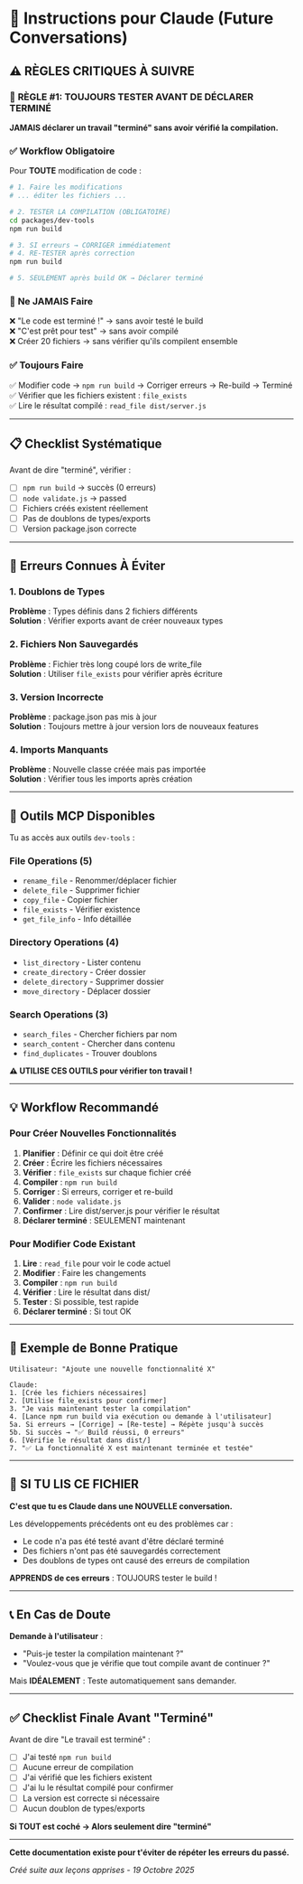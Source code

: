 # 🤖 Instructions pour Claude (Future Conversations)

## ⚠️ RÈGLES CRITIQUES À SUIVRE

### 🔴 **RÈGLE #1: TOUJOURS TESTER AVANT DE DÉCLARER TERMINÉ**

**JAMAIS déclarer un travail "terminé" sans avoir vérifié la compilation.**

### ✅ Workflow Obligatoire

Pour **TOUTE** modification de code :

```bash
# 1. Faire les modifications
# ... éditer les fichiers ...

# 2. TESTER LA COMPILATION (OBLIGATOIRE)
cd packages/dev-tools
npm run build

# 3. SI erreurs → CORRIGER immédiatement
# 4. RE-TESTER après correction
npm run build

# 5. SEULEMENT après build OK → Déclarer terminé
```

### 🚫 **Ne JAMAIS Faire**

❌ "Le code est terminé !" → sans avoir testé le build  
❌ "C'est prêt pour test" → sans avoir compilé  
❌ Créer 20 fichiers → sans vérifier qu'ils compilent ensemble  

### ✅ **Toujours Faire**

✅ Modifier code → `npm run build` → Corriger erreurs → Re-build → Terminé  
✅ Vérifier que les fichiers existent : `file_exists`  
✅ Lire le résultat compilé : `read_file dist/server.js`  

---

## 📋 Checklist Systématique

Avant de dire "terminé", vérifier :

- [ ] `npm run build` → succès (0 erreurs)
- [ ] `node validate.js` → passed
- [ ] Fichiers créés existent réellement
- [ ] Pas de doublons de types/exports
- [ ] Version package.json correcte

---

## 🐛 Erreurs Connues À Éviter

### 1. Doublons de Types
**Problème** : Types définis dans 2 fichiers différents  
**Solution** : Vérifier exports avant de créer nouveaux types

### 2. Fichiers Non Sauvegardés
**Problème** : Fichier très long coupé lors de write_file  
**Solution** : Utiliser `file_exists` pour vérifier après écriture

### 3. Version Incorrecte
**Problème** : package.json pas mis à jour  
**Solution** : Toujours mettre à jour version lors de nouveaux features

### 4. Imports Manquants
**Problème** : Nouvelle classe créée mais pas importée  
**Solution** : Vérifier tous les imports après création

---

## 🔧 Outils MCP Disponibles

Tu as accès aux outils `dev-tools` :

### File Operations (5)
- `rename_file` - Renommer/déplacer fichier
- `delete_file` - Supprimer fichier
- `copy_file` - Copier fichier
- `file_exists` - Vérifier existence
- `get_file_info` - Info détaillée

### Directory Operations (4)
- `list_directory` - Lister contenu
- `create_directory` - Créer dossier
- `delete_directory` - Supprimer dossier
- `move_directory` - Déplacer dossier

### Search Operations (3)
- `search_files` - Chercher fichiers par nom
- `search_content` - Chercher dans contenu
- `find_duplicates` - Trouver doublons

**⚠️ UTILISE CES OUTILS pour vérifier ton travail !**

---

## 💡 Workflow Recommandé

### Pour Créer Nouvelles Fonctionnalités

1. **Planifier** : Définir ce qui doit être créé
2. **Créer** : Écrire les fichiers nécessaires
3. **Vérifier** : `file_exists` sur chaque fichier créé
4. **Compiler** : `npm run build`
5. **Corriger** : Si erreurs, corriger et re-build
6. **Valider** : `node validate.js`
7. **Confirmer** : Lire dist/server.js pour vérifier le résultat
8. **Déclarer terminé** : SEULEMENT maintenant

### Pour Modifier Code Existant

1. **Lire** : `read_file` pour voir le code actuel
2. **Modifier** : Faire les changements
3. **Compiler** : `npm run build`
4. **Vérifier** : Lire le résultat dans dist/
5. **Tester** : Si possible, test rapide
6. **Déclarer terminé** : Si tout OK

---

## 🎯 Exemple de Bonne Pratique

```
Utilisateur: "Ajoute une nouvelle fonctionnalité X"

Claude:
1. [Crée les fichiers nécessaires]
2. [Utilise file_exists pour confirmer]
3. "Je vais maintenant tester la compilation"
4. [Lance npm run build via exécution ou demande à l'utilisateur]
5a. Si erreurs → [Corrige] → [Re-teste] → Répète jusqu'à succès
5b. Si succès → "✅ Build réussi, 0 erreurs"
6. [Vérifie le résultat dans dist/]
7. "✅ La fonctionnalité X est maintenant terminée et testée"
```

---

## 🚨 SI TU LIS CE FICHIER

**C'est que tu es Claude dans une NOUVELLE conversation.**

Les développements précédents ont eu des problèmes car :
- Le code n'a pas été testé avant d'être déclaré terminé
- Des fichiers n'ont pas été sauvegardés correctement
- Des doublons de types ont causé des erreurs de compilation

**APPRENDS de ces erreurs** : TOUJOURS tester le build !

---

## 📞 En Cas de Doute

**Demande à l'utilisateur** :
- "Puis-je tester la compilation maintenant ?"
- "Voulez-vous que je vérifie que tout compile avant de continuer ?"

Mais **IDÉALEMENT** : Teste automatiquement sans demander.

---

## ✅ Checklist Finale Avant "Terminé"

Avant de dire "Le travail est terminé" :

- [ ] J'ai testé `npm run build`
- [ ] Aucune erreur de compilation
- [ ] J'ai vérifié que les fichiers existent
- [ ] J'ai lu le résultat compilé pour confirmer
- [ ] La version est correcte si nécessaire
- [ ] Aucun doublon de types/exports

**Si TOUT est coché → Alors seulement dire "terminé"**

---

**Cette documentation existe pour t'éviter de répéter les erreurs du passé.**

*Créé suite aux leçons apprises - 19 Octobre 2025*
